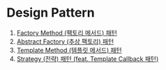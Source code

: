 # Design Pattern

1. [Factory Method (팩토리 메서드) 패턴](https://github.com/ParkJiwoon/practice-codes/tree/master/design_pattern/src/main/java/_01_factory_method)
2. [Abstract Factory (추상 팩토리) 패턴](https://github.com/ParkJiwoon/practice-codes/tree/master/design_pattern/src/main/java/_02_abstract_factory)
3. [Template Method (템플릿 메서드) 패턴](https://github.com/ParkJiwoon/practice-codes/tree/master/design_pattern/src/main/java/_03_template_method)
4. [Strategy (전략) 패턴 (feat. Template Callback 패턴)]([./strategy.md](https://github.com/ParkJiwoon/practice-codes/tree/master/design_pattern/src/main/java/_04_strategy))

